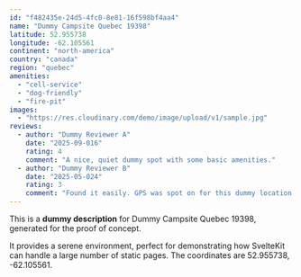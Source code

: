 ```yaml
---
id: "f482435e-24d5-4fc0-8e81-16f598bf4aa4"
name: "Dummy Campsite Quebec 19398"
latitude: 52.955738
longitude: -62.105561
continent: "north-america"
country: "canada"
region: "quebec"
amenities:
  - "cell-service"
  - "dog-friendly"
  - "fire-pit"
images:
  - "https://res.cloudinary.com/demo/image/upload/v1/sample.jpg"
reviews:
  - author: "Dummy Reviewer A"
    date: "2025-09-016"
    rating: 4
    comment: "A nice, quiet dummy spot with some basic amenities."
  - author: "Dummy Reviewer B"
    date: "2025-05-024"
    rating: 3
    comment: "Found it easily. GPS was spot on for this dummy location."
---
```


This is a **dummy description** for Dummy Campsite Quebec 19398, generated for the proof of concept.

It provides a serene environment, perfect for demonstrating how SvelteKit can handle a large number of static pages. The coordinates are 52.955738, -62.105561.

